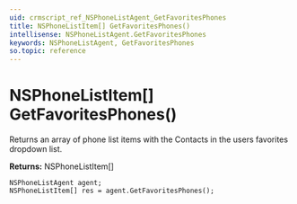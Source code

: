 ```yaml
---
uid: crmscript_ref_NSPhoneListAgent_GetFavoritesPhones
title: NSPhoneListItem[] GetFavoritesPhones()
intellisense: NSPhoneListAgent.GetFavoritesPhones
keywords: NSPhoneListAgent, GetFavoritesPhones
so.topic: reference
---
```


# NSPhoneListItem[] GetFavoritesPhones()

Returns an array of phone list items with the Contacts in the users favorites dropdown list.

**Returns:** NSPhoneListItem[]

```crmscript
NSPhoneListAgent agent;
NSPhoneListItem[] res = agent.GetFavoritesPhones();
```

